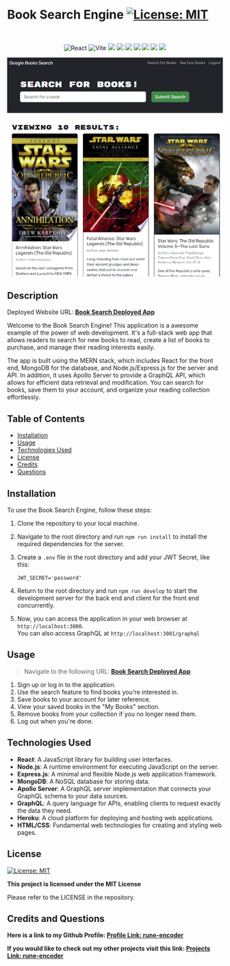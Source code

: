# Book Search Engine [![License: MIT](https://img.shields.io/badge/License-MIT-yellow.svg)](https://opensource.org/licenses/MIT)

<br> <p align="center">
![React](https://img.shields.io/badge/React-61DAFB.svg?style=for-the-badge&logo=React&logoColor=black)
![Vite](https://img.shields.io/badge/Vite-646CFF.svg?style=for-the-badge&logo=Vite&logoColor=white)
![](https://img.shields.io/badge/Node.js-339933.svg?style=for-the-badge&logo=nodedotjs&logoColor=white)
![](https://img.shields.io/badge/Express-000000.svg?style=for-the-badge&logo=Express&logoColor=white)
![](https://img.shields.io/badge/MongoDB-47A248.svg?style=for-the-badge&logo=MongoDB&logoColor=white)
![](https://img.shields.io/badge/Mongoose-880000.svg?style=for-the-badge&logo=Mongoose&logoColor=white)
![](https://img.shields.io/badge/Apollo%20GraphQL-311C87.svg?style=for-the-badge&logo=Apollo-GraphQL&logoColor=white)
![](https://img.shields.io/badge/GraphQL-E10098.svg?style=for-the-badge&logo=GraphQL&logoColor=white)
![](https://img.shields.io/badge/Heroku-430098.svg?style=for-the-badge&logo=Heroku&logoColor=white)
</p>

![Book Search Engine](assets/screenshot.png)

## Description

Deployed Website URL: **[Book Search Deployed App](https://book-search-viewer-2f4ed48c79f2.herokuapp.com/)**

Welcome to the Book Search Engine! This application is a awesome example of the power of web development. It's a full-stack web app that allows readers to search for new books to read, create a list of books to purchase, and manage their reading interests easily.

The app is built using the MERN stack, which includes React for the front end, MongoDB for the database, and Node.js/Express.js for the server and API. In addition, it uses Apollo Server to provide a GraphQL API, which allows for efficient data retrieval and modification. You can search for books, save them to your account, and organize your reading collection effortlessly.

## Table of Contents

- [Installation](#installation)
- [Usage](#usage)
- [Technologies Used](#technologies-used)
- [License](#license)
- [Credits](#credits)
- [Questions](#questions)

## Installation

To use the Book Search Engine, follow these steps:

1. Clone the repository to your local machine.
2. Navigate to the root directory and run `npm run install` to install the required dependencies for the server.
3. Create a `.env` file in the root directory and add your JWT Secret, like this:
   ```
   JWT_SECRET='password'
   ```
4. Return to the root directory and run `npm run develop` to start the development server for the back end and client for the front end concurrently.

5. Now, you can access the application in your web browser at `http://localhost:3000`.  
    You can also access GraphQL at `http://localhost:3001/graphql`

## Usage
>Navigate to the following URL: **[Book Search Deployed App](https://book-search-viewer-2f4ed48c79f2.herokuapp.com/)**

1. Sign up or log in to the application.
2. Use the search feature to find books you're interested in.
3. Save books to your account for later reference.
4. View your saved books in the "My Books" section.
5. Remove books from your collection if you no longer need them.
6. Log out when you're done.

## Technologies Used

- **React**: A JavaScript library for building user interfaces.
- **Node.js**: A runtime environment for executing JavaScript on the server.
- **Express.js**: A minimal and flexible Node.js web application framework.
- **MongoDB**: A NoSQL database for storing data.
- **Apollo Server**: A GraphQL server implementation that connects your GraphQL schema to your data sources.
- **GraphQL**: A query language for APIs, enabling clients to request exactly the data they need.
- **Heroku**: A cloud platform for deploying and hosting web applications.
- **HTML/CSS**: Fundamental web technologies for creating and styling web pages.

## License

[![License: MIT](https://img.shields.io/badge/License-MIT-yellow.svg)](https://opensource.org/licenses/MIT)

**This project is licensed under the MIT License**

Please refer to the LICENSE in the repository.

## Credits and Questions

**Here is a link to my Github Profile: [Profile Link: rune-encoder](https://github.com/rune-encoder)**

**If you would like to check out my other projects visit this link: [Projects Link: rune-encoder](https://github.com/rune-encoder?tab=repositories)**
